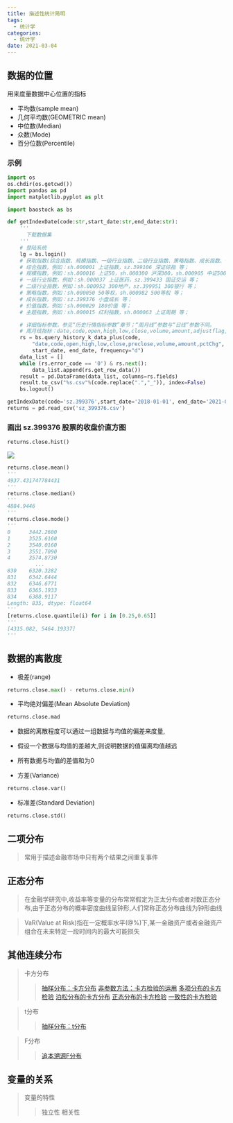 ```yaml
---
title: 描述性统计简明
tags:
  - 统计学
categories:
  - 统计学 
date: 2021-03-04
---
```


## 数据的位置
用来度量数据中心位置的指标
- 平均数(sample mean)
- 几何平均数(GEOMETRIC mean)
- 中位数(Median)
- 众数(Mode)
- 百分位数(Percentile)

### 示例
```python
import os
os.chdir(os.getcwd())
import pandas as pd
import matplotlib.pyplot as plt

import baostock as bs

def getIndexDate(code:str,start_date:str,end_date:str):
    '''
      下载数据集
    '''
    # 登陆系统
    lg = bs.login()
    # 获取指数(综合指数、规模指数、一级行业指数、二级行业指数、策略指数、成长指数、价值指数、主题指数)K线数据
    # 综合指数，例如：sh.000001 上证指数，sz.399106 深证综指 等；
    # 规模指数，例如：sh.000016 上证50，sh.000300 沪深300，sh.000905 中证500，sz.399001 深证成指等；
    # 一级行业指数，例如：sh.000037 上证医药，sz.399433 国证交运 等；
    # 二级行业指数，例如：sh.000952 300地产，sz.399951 300银行 等；
    # 策略指数，例如：sh.000050 50等权，sh.000982 500等权 等；
    # 成长指数，例如：sz.399376 小盘成长 等；
    # 价值指数，例如：sh.000029 180价值 等；
    # 主题指数，例如：sh.000015 红利指数，sh.000063 上证周期 等；

    # 详细指标参数，参见“历史行情指标参数”章节；“周月线”参数与“日线”参数不同。
    # 周月线指标：date,code,open,high,low,close,volume,amount,adjustflag,turn,pctChg
    rs = bs.query_history_k_data_plus(code,
        "date,code,open,high,low,close,preclose,volume,amount,pctChg",
        start_date, end_date, frequency="d")
    data_list = []
    while (rs.error_code == '0') & rs.next():
        data_list.append(rs.get_row_data())
    result = pd.DataFrame(data_list, columns=rs.fields)
    result.to_csv("%s.csv"%(code.replace(".","_")), index=False)
    bs.logout()

getIndexDate(code='sz.399376',start_date='2018-01-01', end_date='2021-06-10')
returns = pd.read_csv('sz_399376.csv')
```

### 画出 sz.399376 股票的收盘价直方图
```python
returns.close.hist()
```
![](https://cdn.jsdelivr.net/gh/jackerzz/jackerzz.github.io@ersion1.3/images/post/closeHist.png)

```python
returns.close.mean()
'''
4937.431747784431
'''
returns.close.median()
'''
4884.9446
'''
returns.close.mode()
'''
0      3442.2600
1      3525.6160
2      3540.0160
3      3551.7090
4      3574.8730
         ...    
830    6320.3282
831    6342.6444
832    6346.6771
833    6365.1933
834    6388.9117
Length: 835, dtype: float64
'''
[returns.close.quantile(i) for i in [0.25,0.65]]
'''
[4315.082, 5464.19337]
'''
```

## 数据的离散度
- 极差(range)
```python
returns.close.max() - returns.close.min()
```
- 平均绝对偏差(Mean Absolute Deviation)
```python
returns.close.mad
```
  - 数据的离散程度可以通过一组数据与均值的偏差来度量,
  - 假设一个数据与均值的差越大,则说明数据的值偏离均值越远
  - 所有数据与均值的差值和为0

- 方差(Variance)
```python
returns.close.var()
```
- 标准差(Standard Deviation)
```python
returns.close.std()
```
## 二项分布
>常用于描述金融市场中只有两个结果之间重复事件

## 正态分布
>在金融学研究中,收益率等变量的分布常常假定为正太分布或者对数正态分布,由于正态分布的概率密度曲线呈钟形,人们常称正态分布曲线为钟形曲线

>VaR(Value at Risk)指在一定概率水平(@%)下,某一金融资产或者金融资产组合在未来特定一段时间内的最大可能损失

## 其他连续分布
>卡方分布
>>[抽样分布：卡方分布](https://www.afenxi.com/26465.html)
>>[非参数方法：卡方检验的运用](https://www.afenxi.com/25469.html)
>>[多项分布的卡方检验](https://www.afenxi.com/25471.html)
>>[泊松分布的卡方分布](https://www.afenxi.com/25476.html)
>>[正态分布的卡方检验](https://www.afenxi.com/26747.html)
>>[一致性的卡方检验](https://www.afenxi.com/26744.html)

>t分布
>>[抽样分布：t分布](https://www.afenxi.com/26408.html)

>F分布
>>[追本溯源F分布](https://www.afenxi.com/25457.html)


## 变量的关系
>变量的特性
>>独立性
>>相关性




